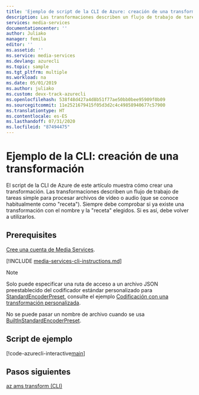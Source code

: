 ```yaml
---
title: 'Ejemplo de script de la CLI de Azure: creación de una transformación | Microsoft Docs'
description: Las transformaciones describen un flujo de trabajo de tareas simple para procesar archivos de vídeo o audio (que se conoce habitualmente como "receta"). El script de la CLI de Azure de este artículo muestra cómo crear una transformación.
services: media-services
documentationcenter: ''
author: Juliako
manager: femila
editor: ''
ms.assetid: ''
ms.service: media-services
ms.devlang: azurecli
ms.topic: sample
ms.tgt_pltfrm: multiple
ms.workload: na
ms.date: 05/01/2019
ms.author: juliako
ms.custom: devx-track-azurecli
ms.openlocfilehash: 538f48d427a4d8b51f77ae50bb0bee95909f0b09
ms.sourcegitcommit: 11e2521679415f05d3d2c4c49858940677c57900
ms.translationtype: HT
ms.contentlocale: es-ES
ms.lasthandoff: 07/31/2020
ms.locfileid: "87494475"
---
```

# <a name="cli-example-create-a-transform"></a>Ejemplo de la CLI: creación de una transformación

El script de la CLI de Azure de este artículo muestra cómo crear una transformación. Las transformaciones describen un flujo de trabajo de tareas simple para procesar archivos de vídeo o audio (que se conoce habitualmente como "receta"). Siempre debe comprobar si ya existe una transformación con el nombre y la "receta" elegidos. Si es así, debe volver a utilizarlos.

## <a name="prerequisites"></a>Prerequisites 

[Cree una cuenta de Media Services](./create-account-howto.md).

[!INCLUDE [media-services-cli-instructions.md](../../../includes/media-services-cli-instructions.md)]

> [!NOTE]
> Solo puede especificar una ruta de acceso a un archivo JSON preestablecido del codificador estándar personalizado para [StandardEncoderPreset](/rest/api/media/transforms/createorupdate#standardencoderpreset), consulte el ejemplo [Codificación con una transformación personalizada](custom-preset-cli-howto.md).
>
> No se puede pasar un nombre de archivo cuando se usa [BuiltInStandardEncoderPreset](/rest/api/media/transforms/createorupdate#builtinstandardencoderpreset).

## <a name="example-script"></a>Script de ejemplo

[!code-azurecli-interactive[main](../../../cli_scripts/media-services/create-transform/Create-Transform.sh "Create a transform")]

## <a name="next-steps"></a>Pasos siguientes

[az ams transform (CLI)](/cli/azure/ams/transform?view=azure-cli-latest)
